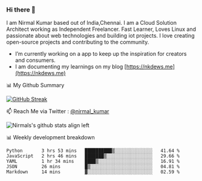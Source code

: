 ### Hi there 👋

 I am Nirmal Kumar based out of India,Chennai. I am a Cloud Solution Architect working as Independent Freelancer. Fast Learner, Loves Linux and passionate about web technologies and building iot projects. I love creating open-source projects and contributing to the community.

- I’m currently working on a app to keep up the inspiration for creators and consumers.
- I am documenting my learnings on my blog [https://nkdews.me](https://nkdews.me)


📊 My Github Summary

[![GitHub Streak](https://github-readme-streak-stats.herokuapp.com?user=nk-gears&theme=dark&hide_border=true&date_format=M%20j%5B%2C%20Y%5D)](https://git.io/streak-stats)


📫 Reach Me via  Twitter : [@nirmal_kumar](https://twitter.com/nirmal_kumar)

![Nirmals's github stats align left](https://github-readme-stats.vercel.app/api?username=nk-gears&show_icons=true)


📊 Weekly development breakdown

<!--START_SECTION:waka-->
```text
Python       3 hrs 53 mins   ██████████▒░░░░░░░░░░░░░░   41.64 % 
JavaScript   2 hrs 46 mins   ███████▒░░░░░░░░░░░░░░░░░   29.66 % 
YAML         1 hr 34 mins    ████▒░░░░░░░░░░░░░░░░░░░░   16.91 % 
JSON         26 mins         █▒░░░░░░░░░░░░░░░░░░░░░░░   04.81 % 
Markdown     14 mins         ▓░░░░░░░░░░░░░░░░░░░░░░░░   02.59 % 
```
<!--END_SECTION:waka-->


